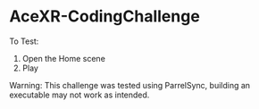 # AceXR-CodingChallenge
To Test:
1. Open the Home scene
2. Play

Warning: This challenge was tested using ParrelSync, building an executable may not work as intended.
